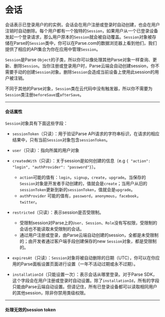 # 会话

会话表示已登录用户的的实例，会话会在用户注册或登录时自动创建，也会在用户注销时自动删除。每个用户都有一个独特的`Session`，如果用户从一个已登录设备发起一个登录请求，那么用户原本的`Session`就会被自动覆盖。`Session`对象被存储在Parse的`Session`类中，你可以在Parse.com的数据浏览器上看到他们，我们提供了相应的API集合为你在应用中管理`Session`。

`Session`是Parse `Object`的子类，所以你可以像处理其他Parse对象一样查询、更新、删除`Session`。当你注册或登录用户时，Parse云端会自动创建session，你不需要手动的创建`Session`对象。删除`Session`会造成当前设备上使用此session的用户被注销。

不同于其他的Parse对象，`Session`类在云代码中没有触发器，所以你不需要为`Session`类注册`beforeSave`或`afterSave`。

---

#### 会话属性

`Session`对象具有下面这些字段：

* `sessionToken`（只读）：用于验证Parse API请求的字符串标识，在请求的相应结果中，只有当前`Session`对象包含`sessionToken`。
* `user`（只读）：指向所属的用户对象
* `createdWith`（只读）：关于session是如何创建的信息（e.g `{ "action": "login", "authProvider": "password"}`）。

  * `action`可能的值有：`login`，`signup`，`create`，`upgrade`。当保存的`Session`对象是开发者手动创建的，值就会是`create`；当用户从旧的`sessionToken`更新到新的`sessionToken`，值就会是`upgrade`。
  * `authProvider` 可能的值有，`password`，`anonymous`，`facebook`，`twitter`。

* `restricted`（只读）：表示session是否受限制。

  * 受限制session对Parse上的`User`、`Session`、`Role`没有写权限，受限制的会话也不能读取未受限制的会话。
  * 通过用户注册或登录，由Parse云端自动创建的session，全都是未受限制的；由开发者通过客户端手段创建保存的new `Session`对象，都是受限制的。

* `expiresAt`（只读）：`Session`对象将被自动删除的日期（UTC），你可以在你应用的Parse面板设置页面进行设置（一年不活动过期或永不过期）。

* `installationId`（只能设置一次）：表示会话从哪里登录。对于Parse SDK，这个字段会在用户注册或登录时自动设置。除了`installationId`，所有的字段只能由Parse云端自动设置。但请记住，所有已登录设备都可以读取相同用户的其他session，除非你禁用类级权限。

---

#### 处理无效的session token



